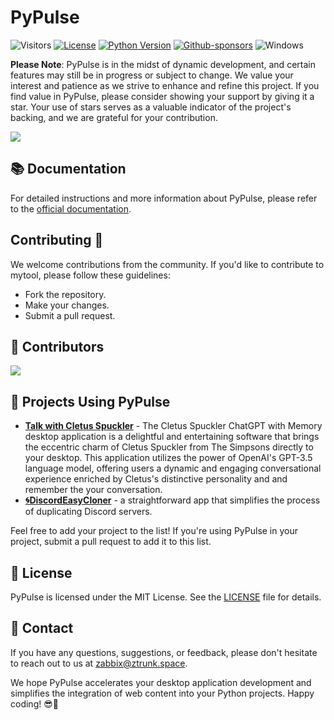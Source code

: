 # **PyPulse** 

![Visitors](https://api.visitorbadge.io/api/visitors?path=https%3A%2F%2Fgithub.com%2Fzabbix-byte%2FPyPulse%2F&countColor=%23263759)
[![License](https://img.shields.io/badge/License-MIT-blue.svg?style=for-the-badge&logo=windows&logoColor=white)](https://opensource.org/licenses/MIT)
[![Python Version](https://img.shields.io/badge/Python-3.8-blue?style=for-the-badge&logo=windows&logoColor=white)](https://www.python.org/downloads/)
[![Github-sponsors](https://img.shields.io/badge/sponsor-30363D?style=for-the-badge&logo=GitHub-Sponsors&logoColor=white)](https://github.com/sponsors/zabbix-byte)
![Windows](https://img.shields.io/badge/Windows-0078D6?style=for-the-badge&logo=windows&logoColor=white)


**Please Note**: PyPulse is in the midst of dynamic development, and certain features may still be in progress or subject to change. We value your interest and patience as we strive to enhance and refine this project. If you find value in PyPulse, please consider showing your support by giving it a star. Your use of stars serves as a valuable indicator of the project's backing, and we are grateful for your contribution.

![](https://github.com/zabbix-byte/PyPulse/blob/main/How.png)

## 📚 Documentation

For detailed instructions and more information about PyPulse, please refer to the [official documentation](https://github.com/zabbix-byte/PyPulse/wiki).

## Contributing 🤝
We welcome contributions from the community. If you'd like to contribute to mytool, please follow these guidelines:

- Fork the repository.
- Make your changes.
- Submit a pull request.

## 👥 Contributors
<a href="https://github.com/zabbix-byte/PyPulse/graphs/contributors">
  <img src="https://contrib.rocks/image?repo=zabbix-byte/PyPulse" />
</a>

## 🙏 Projects Using PyPulse 

- **[Talk with Cletus Spuckler](https://github.com/zabbix-byte/Talk-with-Cletus-Spuckler)** - The Cletus Spuckler ChatGPT with Memory desktop application is a delightful and entertaining software that brings the eccentric charm of Cletus Spuckler from The Simpsons directly to your desktop. This application utilizes the power of OpenAI's GPT-3.5 language model, offering users a dynamic and engaging conversational experience enriched by Cletus's distinctive personality and and remember the your conversation.
- **[🌀DiscordEasyCloner](https://github.com/zabbix-byte/DiscordEasyCloner)** - a straightforward app that simplifies the process of duplicating Discord servers.

Feel free to add your project to the list! If you're using PyPulse in your project, submit a pull request to add it to this list.

## 📜 License

PyPulse is licensed under the MIT License. See the [LICENSE](LICENSE) file for details.

## 💌 Contact

If you have any questions, suggestions, or feedback, please don't hesitate to reach out to us at [zabbix@ztrunk.space](mailto:zabbix@ztrunk.space).

We hope PyPulse accelerates your desktop application development and simplifies the integration of web content into your Python projects. Happy coding! 😎🚀


